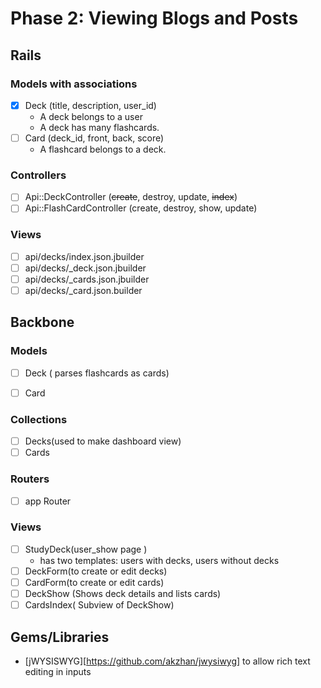 # Phase 2: Viewing Blogs and Posts

## Rails
### Models with associations
- [x] Deck (title, description, user_id)
   * A deck belongs to a user
   * A deck has many flashcards.
- [ ] Card (deck_id, front, back, score)
  * A flashcard belongs to a deck.
    

### Controllers
- [ ] Api::DeckController (~~create~~, destroy, update, ~~index~~)
- [ ] Api::FlashCardController (create, destroy, show, update)

### Views
- [ ] api/decks/index.json.jbuilder
- [ ] api/decks/\_deck.json.jbuilder
- [ ] api/decks/\_cards.json.jbuilder
- [ ] api/decks/\_card.json.builder

## Backbone
### Models
- [ ] Deck ( parses flashcards as cards)
- [ ] Card


### Collections
- [ ] Decks(used to make dashboard view)
- [ ] Cards

### Routers
- [ ] app Router

### Views
- [ ] StudyDeck(user_show page )
  * has two templates: users with decks, users without decks
- [ ] DeckForm(to create or edit decks)
- [ ] CardForm(to create or edit cards)
- [ ] DeckShow (Shows deck details and lists cards)
- [ ] CardsIndex( Subview of DeckShow)

## Gems/Libraries
* [jWYSISWYG][https://github.com/akzhan/jwysiwyg] to allow rich text editing in inputs 